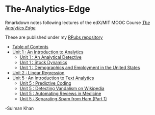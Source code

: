 # The-Analytics-Edge

Rmarkdown notes following lectures of the edX/MIT MOOC Course 
[_The Analytics Edge_](https://www.edx.org/course/analytics-edge-mitx-15-071x-0)

These are published under my [RPubs repository](http://rpubs.com/SulmanKhan)

* [Table of Contents](http://rpubs.com/SulmanKhan/432517) 
* [Unit 1 : An Introduction to Analytics](http://rpubs.com/SulmanKhan/432513)
    * [Unit 1 : An Analytical Detective](http://rpubs.com/SulmanKhan/432542)
    * [Unit 1 : Stock Dynamics](http://rpubs.com/SulmanKhan/432564)
    * [Unit 1 : Demographics and Employment in the United States](http://rpubs.com/SulmanKhan/432582)
* [Unit 2 : Linear Regression](http://rpubs.com/SulmanKhan/434192)
* [Unit 5 : An Introduction to Text Analytics](http://rpubs.com/SulmanKhan/433432)
    * [Unit 5 : Predictive Coding](http://rpubs.com/SulmanKhan/433456)
    * [Unit 5 : Detecting Vandalism on Wikipedia](http://rpubs.com/SulmanKhan/433730)
    * [Unit 5 : Automating Reviews in Medicine](http://rpubs.com/SulmanKhan/433749)
    * [Unit 5 : Separating Spam from Ham (Part 1)](http://rpubs.com/SulmanKhan/433781)
    

  
-Sulman Khan

